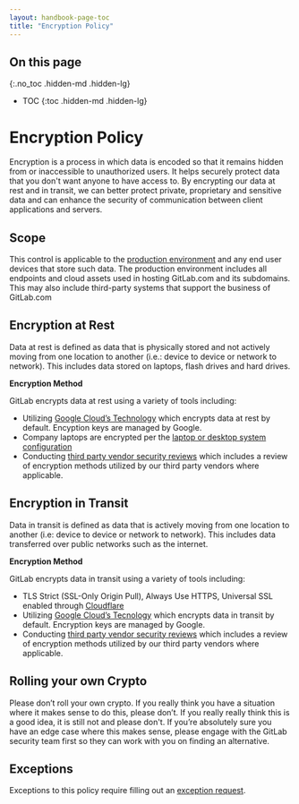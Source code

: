 ```yaml
---
layout: handbook-page-toc
title: "Encryption Policy"
---
```


## On this page
{:.no_toc .hidden-md .hidden-lg}

- TOC
{:toc .hidden-md .hidden-lg}

# Encryption Policy

Encryption is a process in which data is encoded so that it remains hidden from or inaccessible to unauthorized users. It helps securely protect data that you don't want anyone to have access to. By encrypting our data at rest and in transit, we can better protect private, proprietary and sensitive data and can enhance the security of communication between client applications and servers.

## Scope

This control is applicable to the [production environment](/handbook/engineering/infrastructure/production/architecture/) and any end user devices that store such data. The production environment includes all endpoints and cloud assets used in hosting GitLab.com and its subdomains. This may also include third-party systems that support the business of GitLab.com

## Encryption at Rest

Data at rest is defined as data that is physically stored and not actively moving from one location to another (i.e.: device to device or network to network). This includes data stored on laptops, flash drives and hard drives.

**Encryption Method**

GitLab encrypts data at rest using a variety of tools including:
* Utilizing [Google Cloud’s Technology](https://cloud.google.com/security/encryption-at-rest) which encrypts data at rest by default. Encyption keys are managed by Google.
* Company laptops are encrypted per the [laptop or desktop system configuration](/handbook/security/#best-practices)
* Conducting [third party vendor security reviews](/handbook/engineering/security/security-assurance/security-compliance/third-party-vendor-security-review.html) which includes a review of encryption methods utilized by our third party vendors where applicable.

## Encryption in Transit

Data in transit is defined as data that is actively moving from one location to another (i.e: device to device or network to network). This includes data transferred over public networks such as the internet.

**Encryption Method**

GitLab encrypts data in transit using a variety of tools including:
* TLS Strict (SSL-Only Origin Pull), Always Use HTTPS, Universal SSL enabled through [Cloudflare](https://about.gitlab.com/blog/2020/01/16/gitlab-changes-to-cloudflare/)
* Utilizing [Google Cloud’s Tecnology](https://cloud.google.com/security/encryption-in-transit) which encrypts data in transit by default. Encryption keys are managed by Google.
* Conducting [third party vendor security reviews](/handbook/engineering/security/security-assurance/security-compliance/third-party-vendor-security-review.html) which includes a review of encryption methods utilized by our third party vendors where applicable.

## Rolling your own Crypto

Please don’t roll your own crypto. If you really think you have a situation where it makes sense to do this, please don’t. If you really really think this is a good idea, it is still not and please don't. If you’re absolutely sure you have an edge case where this makes sense, please engage with the GitLab security team first so they can work with you on finding an alternative.

## Exceptions

Exceptions to this policy require filling out an [exception request](https://gitlab.com/gitlab-com/gl-security/security-assurance/sec-compliance/compliance/-/blob/master/.gitlab/issue_templates/Exception%20Request.md).

